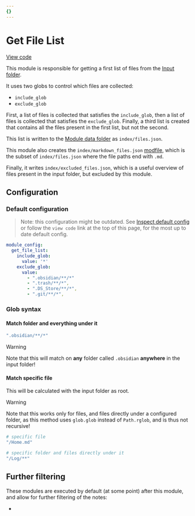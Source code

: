 ```yaml
---
{}
---
```

# Get File List   
   
[View code](https://github.com/obsidian-html/obsidian-html/blob/master/obsidianhtml/modules/builtin/get_file_list.py)   
   
This module is responsible for getting a first list of files from the [Input folder](../../General%20Information/Concepts/Input%20folder.md).    
   
It uses two globs to control which files are collected:   
   
   
- `include_glob`   
- `exclude_glob`   
   
First, a list of files is collected that satisfies the `include_glob`, then a list of files is collected that satisfies the `exclude_glob`. Finally, a third list is created that contains all the files present in the first list, but not the second.    
   
This list is written to the [Module data folder](../../Configurations/Modules/Concepts/Module%20data%20folder.md) as `index/files.json`.   
   
This module also creates the `index/markdown_files.json` [modfile](../../Configurations/Modules/Concepts/Module%20file.md), which is the subset of `index/files.json` where the file paths end with `.md`.   
   
Finally, it writes `index/excluded_files.json`, which is a useful overview of files present in the input folder, but excluded by this module.   
   
## Configuration   
### Default configuration   
> Note: this configuration might be outdated. See [Inspect default config](../../Instructions/Inspect%20default%20config.md) or follow the `view code` link at the top of this page, for the most up to date default config.   
   
``` yaml
module_config:
  get_file_list:
    include_glob:
      value: '*'
    exclude_glob:
      value: 
        - ".obsidian/**/*"
        - ".trash/**/*",
        - ".DS_Store/**/*",
        - ".git/**/*",
```
   
   
### Glob syntax   
#### Match folder and everything under it   
``` yaml
".obsidian/**/*"
```
   
   
> [!warning]    
> Note that this will match on **any** folder called `.obsidian` **anywhere** in the input folder!   
   
#### Match specific file   
This will be calculated with the input folder as root.    
   
> [!warning]    
> Note that this works only for files, and files directly under a configured folder, as this method uses `glob.glob` instead of `Path.rglob`, and is thus not recursive!   
   
``` yaml
# specific file
"/Home.md"

# specific folder and files directly under it
"/Log/**"
```
   
   
   
## Further filtering   
These modules are executed by default (at some point) after this module, and allow for further filtering of the notes:   
   
   
-